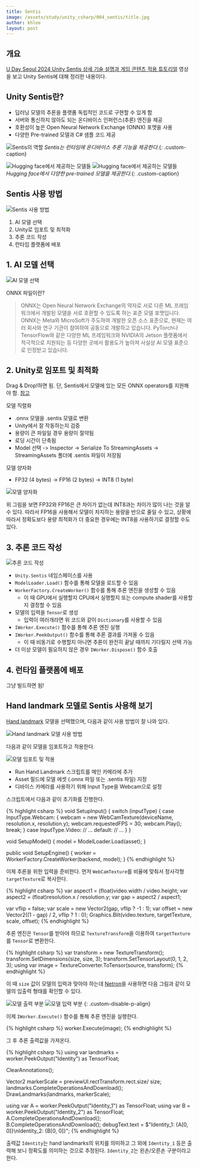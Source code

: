 ```yaml
---
title: Sentis
image: /assets/study/unity_csharp/004_sentis/title.jpg
author: khlee
layout: post
---
```


## 개요

[U Day Seoul 2024 Unity Sentis 상세 기술 설명과 게임 콘텐츠 적용 튜토리얼](https://youtu.be/4cWTprKV3WE) 영상을 보고 Unity Sentis에 대해 정리한 내용이다.

## Unity Sentis란?

* 딥러닝 모델의 추론을 플랫폼 독립적인 코드로 구현할 수 있게 함
* 서버와 통신하지 않아도 되는 온디바이스 인퍼런스(추론) 엔진을 제공
* 호환성이 높은 Open Neural Network Exchange (ONNX) 포맷을 사용
* 다양한 Pre-trained 모델과 C# 샘플 코드 제공

![Sentis의 역할]({{site.baseurl}}/assets/study/unity_csharp/004_sentis/2024-06-18-082359.png)
*Sentis는 런타임에 온디바이스 추론 기능을 제공한다.*{: .custom-caption}

![Hugging face에서 제공하는 모델들]({{site.baseurl}}/assets/study/unity_csharp/004_sentis/2024-06-18-082730.png)
![Hugging face에서 제공하는 모델들]({{site.baseurl}}/assets/study/unity_csharp/004_sentis/2024-06-18-082808.png)
*Hugging face에서 다양한 pre-trained 모델을 제공한다.*{: .custom-caption}

## Sentis 사용 방법

![Sentis 사용 방법]({{site.baseurl}}/assets/study/unity_csharp/004_sentis/2024-06-18-082853.png)

1. AI 모델 선택
2. Unity로 임포트 및 최적화
3. 추론 코드 작성
4. 런타임 플랫폼에 배포

## 1. AI 모델 선택

![AI 모델 선택]({{site.baseurl}}/assets/study/unity_csharp/004_sentis/2024-06-18-083024.png)

ONNX 파일이란?
> ONNX는 Open Neural Network Exchange의 약자로 서로 다른 ML 프레임워크에서 개발된 모델을 서로 호환할 수 있도록 하는 표준 모델 포맷입니다. ONNX는 Meta와 MicroSoft가 주도하여 개발한 오픈 소스 표준으로, 현재는 여러 회사와 연구 기관이 참여하여 공동으로 개발하고 있습니다. PyTorch나 TensorFlow와 같은 다양한 ML 프레임워크와 NVIDIA의 Jetson 플랫폼에서 적극적으로 지원되는 등 다양한 곳에서 활용도가 높아져 사실상 AI 모델 표준으로 인정받고 있습니다.

## 2. Unity로 임포트 및 최적화

Drag & Drop!하면 됨. 단, Sentis에서 모델에 있는 모든 ONNX operators를 지원해야 함. [참고](https://docs.unity3d.com/Packages/com.unity.sentis@1.5/manual/supported-operators.html)

모델 직렬화

* .onnx 모델을 .sentis 모델로 변환
* Unity에서 잘 작동하는지 검증
* 용량이 큰 파일일 경우 용량이 절약됨
* 로딩 시간이 단축됨
* Model 선택 -> Inspector -> Serialize To StreamingAssets -> StreamingAssets 폴더에 .sentis 파일이 저장됨

모델 양자화

* FP32 (4 bytes) -> FP16 (2 bytes) -> INT8 (1 byte)

![모델 양자화]({{site.baseurl}}/assets/study/unity_csharp/004_sentis/2024-06-18-084107.png)

위 그림을 보면 FP32와 FP16은 큰 차이가 없는데 INT8과는 차이가 많이 나는 것을 알 수 있다. 따라서 FP16을 사용해서 모델이 차지하는 용량을 반으로 줄일 수 있고, 상황에 따라서 정확도보다 용량 최적화가 더 중요한 경우에는 INT8을 사용하기로 결정할 수도 있다.

## 3. 추론 코드 작성

![추론 코드 작성]({{site.baseurl}}/assets/study/unity_csharp/004_sentis/2024-06-18-084301.png)

* `Unity.Sentis` 네임스페이스를 사용
* `ModelLoader.Load()` 함수를 통해 모델을 로드할 수 있음
* `WorkerFactory.CreateWorker()` 함수를 통해 추론 엔진을 생성할 수 있음
  * 이 때 GPU에서 실행할지 CPU에서 실행할지 또는 compute shader를 사용할지 결정할 수 있음
* 모델의 입력을 `Tensor`로 생성
  * 입력이 여러개라면 위 코드와 같이 `Dictionary`를 사용할 수 있음
* `IWorker.Execute()` 함수를 통해 추론 엔진 실행
* `IWorker.PeekOutput()` 함수를 통해 추론 결과를 가져올 수 있음
  * 이 때 비동기로 수행할지 아니면 추론이 완전히 끝날 때까지 기다릴지 선택 가능
* 더 이상 모델이 필요하지 않은 경우 `IWorker.Dispose()` 함수 호출

## 4. 런타임 플랫폼에 배포

그냥 빌드하면 됨!

## Hand landmark 모델로 Sentis 사용해 보기

[Hand landmark](https://huggingface.co/unity/sentis-hand-landmark) 모델을 선택했으며, 다음과 같이 사용 방법이 잘 나와 있다.

![Hand landmark 모델 사용 방법]({{site.baseurl}}/assets/study/unity_csharp/004_sentis/2024-06-18-084632.png)

다음과 같이 모델을 임포트하고 적용한다.

![모델 임포트 및 적용]({{site.baseurl}}/assets/study/unity_csharp/004_sentis/2024-06-18-084759.png)

* Run Hand Landmark 스크립트를 메인 카메라에 추가
* Asset 필드에 모델 에셋 (.onnx 파일 또는 .sentis 파일) 지정
* 디바이스 카메라를 사용하기 위해 Input Type을 Webcam으로 설정

스크립트에서 다음과 같이 초기화를 진행한다.

{% highlight csharp %}
void SetupInput()
{
    switch (inputType)
    {
        case InputType.Webcam:
            {
                webcam = new WebCamTexture(deviceName, resolution.x, resolution.y);
                webcam.requestedFPS = 30;
                webcam.Play();
                break;
            }
        case InputType.Video:
            // ...
        default:
            // ...
    }
}

void SetupModel()
{
    model = ModelLoader.Load(asset);
}

public void SetupEngine()
{
    worker = WorkerFactory.CreateWorker(backend, model);
}
{% endhighlight %}

이제 추론을 위한 입력을 준비한다. 먼저 `WebCamTexture`를 비율에 맞춰서 정사각형 `targetTexture`로 복사한다.

{% highlight csharp %}
var aspect1 = (float)video.width / video.height;
var aspect2 = (float)resolution.x / resolution.y;
var gap = aspect2 / aspect1;

var vflip = false;
var scale = new Vector2(gap, vflip ? -1 : 1);
var offset = new Vector2((1 - gap) / 2, vflip ? 1 : 0);
Graphics.Blit(video.texture, targetTexture, scale, offset);
{% endhighlight %}

추론 엔진은 `Tensor`를 받아야 하므로 `TextureTransform`을 이용하여 `targetTexture`를 `Tensor`로 변환한다.

{% highlight csharp %}
var transform = new TextureTransform();
transform.SetDimensions(size, size, 3);
transform.SetTensorLayout(0, 1, 2, 3);
using var image = TextureConverter.ToTensor(source, transform);
{% endhighlight %}

이 때 `size` 값이 모델의 입력과 맞아야 하는데 [Netron](https://github.com/lutzroeder/netron)을 사용하면 다음 그림과 같이 모델의 입출력 형태를 확인할 수 있다.

![모델 출력 부분]({{site.baseurl}}/assets/study/unity_csharp/004_sentis/2024-06-18-085808.png)
![모델 입력 부분]({{site.baseurl}}/assets/study/unity_csharp/004_sentis/2024-06-18-085831.png)
{: .custom-disable-p-align}

이제 `IWorker.Execute()` 함수를 통해 추론 엔진을 실행한다.

{% highlight csharp %}
worker.Execute(image);
{% endhighlight %}

그 후 추론 출력값을 가져온다.

{% highlight csharp %}
using var landmarks = worker.PeekOutput("Identity") as TensorFloat;

ClearAnnotations();

Vector2 markerScale = previewUI.rectTransform.rect.size/ size;
landmarks.CompleteOperationsAndDownload();
DrawLandmarks(landmarks, markerScale);

using var A = worker.PeekOutput("Identity_1") as TensorFloat;
using var B = worker.PeekOutput("Identity_2") as TensorFloat;
A.CompleteOperationsAndDownload();
B.CompleteOperationsAndDownload();
debugText.text = $"Identity_1: {A[0, 0]}\nIdentity_2: {B[0, 0]}";
{% endhighlight %}

출력값 `Identity`는 hand landmarks의 위치를 의미하고 그 외에 `Identity_1` 등은 출력해 보니 정확도를 의미하는 것으로 추정된다. `Identity_2`는 왼손/오른손 구분이라고 한다.
